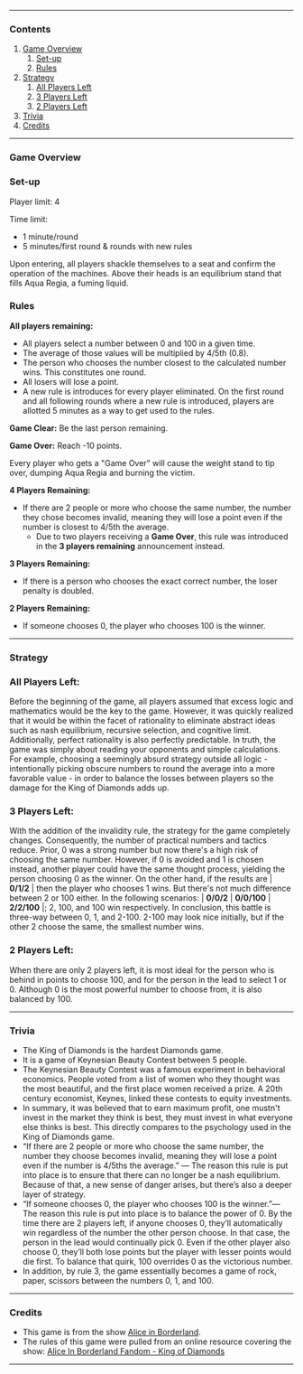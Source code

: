 ___
### __Contents__
1. [Game Overview](#game-overview)
   1. [Set-up](#set-up)
   2. [Rules](#rules)
2. [Strategy](#strategy)
   1. [All Players Left](#all-players-left)
   2. [3 Players Left](#3-players-left)
   3. [2 Players Left](#2-players-left)
3. [Trivia](#trivia)
4. [Credits](#credits)
___
### Game Overview

### Set-up

Player limit: 4

Time limit:
* 1 minute/round
* 5 minutes/first round & rounds with new rules

Upon entering, all players shackle themselves to a seat and confirm the operation of the machines. 
Above their heads is an equilibrium stand that fills Aqua Regia, a fuming liquid.

### Rules

__All players remaining:__

* All players select a number between 0 and 100 in a given time.
* The average of those values will be multiplied by 4/5th (0.8).
* The person who chooses the number closest to the calculated number wins. This constitutes one round.
* All losers will lose a point.
* A new rule is introduces for every player eliminated. On the first round and all following rounds where a new rule is introduced, players are allotted 5 minutes as a way to get used to the rules.

__Game Clear:__ Be the last person remaining.

__Game Over:__ Reach -10 points.

Every player who gets a "Game Over" will cause the weight stand to tip over, dumping Aqua Regia and burning the victim.

__4 Players Remaining:__
* If there are 2 people or more who choose the same number, the number they chose becomes invalid, meaning they will lose a point even if the number is closest to 4/5th the average.
  * Due to two players receiving a __Game Over__, this rule was introduced in the __3 players remaining__ announcement instead.

__3 Players Remaining:__
* If there is a person who chooses the exact correct number, the loser penalty is doubled.

__2 Players Remaining:__
* If someone chooses 0, the player who chooses 100 is the winner.
___
### Strategy

### All Players Left:

Before the beginning of the game, all players assumed that excess logic and mathematics would be the key to the game. 
However, it was quickly realized that it would be within the facet of rationality to eliminate abstract ideas such as nash equilibrium, recursive selection, and cognitive limit.
Additionally, perfect rationality is also perfectly predictable. In truth, the game was simply about reading your opponents and simple calculations. 
For example, choosing a seemingly absurd strategy outside all logic - intentionally picking obscure numbers to round the average into a more favorable value - in order to balance the losses between players so the damage for the King of Diamonds adds up.

### 3 Players Left:

With the addition of the invalidity rule, the strategy for the game completely changes.
Consequently, the number of practical numbers and tactics reduce. Prior, 0 was a strong number but now there's a high risk of choosing the same number.
However, if 0 is avoided and 1 is chosen instead, another player could have the same thought process, yielding the person choosing 0 as the winner.
On the other hand, if the results are | __0/1/2__ | then the player who chooses 1 wins. But there's not much difference between 2 or 100 either.
In the following scenarios: | __0/0/2__ | __0/0/100__ | __2/2/100__ |; 2, 100, and 100 win respectively.
In conclusion, this battle is three-way between 0, 1, and 2-100. 2-100 may look nice initially, but if the other 2 choose the same, the smallest number wins.

### 2 Players Left:

When there are only 2 players left, it is most ideal for the person who is behind in points to choose 100, and for the person in the lead to select 1 or 0. Although 0 is the most powerful number to choose from, it is also balanced by 100.
___
### Trivia
* The King of Diamonds is the hardest Diamonds game.
* It is a game of Keynesian Beauty Contest between 5 people.
* The Keynesian Beauty Contest was a famous experiment in behavioral economics. People voted from a list of women who they thought was the most beautiful, and the first place women received a prize. A 20th century economist, Keynes, linked these contests to equity investments.
* In summary, it was believed that to earn maximum profit, one mustn't invest in the market they think is best, they must invest in what everyone else thinks is best. This directly compares to the psychology used in the King of Diamonds game.
* “If there are 2 people or more who choose the same number, the number they choose becomes invalid, meaning they will lose a point even if the number is 4/5ths the average.” — The reason this rule is put into place is to ensure that there can no longer be a nash equilibrium. Because of that, a new sense of danger arises, but there’s also a deeper layer of strategy.
* “If someone chooses 0, the player who chooses 100 is the winner.”— The reason this rule is put into place is to balance the power of 0. By the time there are 2 players left, if anyone chooses 0, they’ll automatically win regardless of the number the other person choose. In that case, the person in the lead would continually pick 0. Even if the other player also choose 0, they’ll both lose points but the player with lesser points would die first. To balance that quirk, 100 overrides 0 as the victorious number.
* In addition, by rule 3, the game essentially becomes a game of rock, paper, scissors between the numbers 0, 1, and 100.
___
### Credits
* This game is from the show [Alice in Borderland](https://en.wikipedia.org/wiki/Alice_in_Borderland_(TV_series)).
* The rules of this game were pulled from an online resource covering the show: [Alice In Borderland Fandom - King of Diamonds](https://aliceinborderland.fandom.com/wiki/King_of_Diamonds)
___